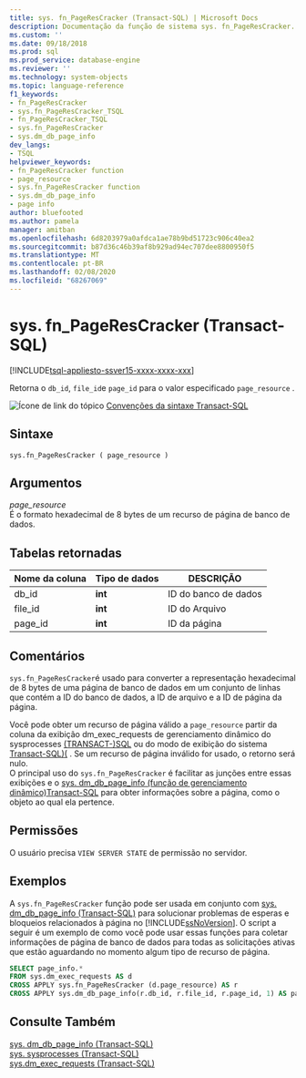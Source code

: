 ```yaml
---
title: sys. fn_PageResCracker (Transact-SQL) | Microsoft Docs
description: Documentação da função de sistema sys. fn_PageResCracker.
ms.custom: ''
ms.date: 09/18/2018
ms.prod: sql
ms.prod_service: database-engine
ms.reviewer: ''
ms.technology: system-objects
ms.topic: language-reference
f1_keywords:
- fn_PageResCracker
- sys.fn_PageResCracker_TSQL
- fn_PageResCracker_TSQL
- sys.fn_PageResCracker
- sys.dm_db_page_info
dev_langs:
- TSQL
helpviewer_keywords:
- fn_PageResCracker function
- page_resource
- sys.fn_PageResCracker function
- sys.dm_db_page_info
- page info
author: bluefooted
ms.author: pamela
manager: amitban
ms.openlocfilehash: 6d8203979a0afdca1ae78b9bd51723c906c40ea2
ms.sourcegitcommit: b87d36c46b39af8b929ad94ec707dee8800950f5
ms.translationtype: MT
ms.contentlocale: pt-BR
ms.lasthandoff: 02/08/2020
ms.locfileid: "68267069"
---
```

# <a name="sysfn_pagerescracker-transact-sql"></a>sys. fn_PageResCracker (Transact-SQL)
[!INCLUDE[tsql-appliesto-ssver15-xxxx-xxxx-xxx](../../includes/tsql-appliesto-ssver15-xxxx-xxxx-xxx.md)]

Retorna o `db_id`, `file_id`e `page_id` para o valor especificado `page_resource` . 
  
 ![Ícone de link do tópico](../../database-engine/configure-windows/media/topic-link.gif "Ícone de link do tópico") [Convenções da sintaxe Transact-SQL](../../t-sql/language-elements/transact-sql-syntax-conventions-transact-sql.md)  
  
## <a name="syntax"></a>Sintaxe  
```  
sys.fn_PageResCracker ( page_resource )  
```  
  
## <a name="arguments"></a>Argumentos  
*page_resource*    
É o formato hexadecimal de 8 bytes de um recurso de página de banco de dados.
  
## <a name="tables-returned"></a>Tabelas retornadas  
  
|Nome da coluna|Tipo de dados|DESCRIÇÃO|  
|-----------------|---------------|-----------------|  
|db_id|**int**|ID do banco de dados|  
|file_id|**int**|ID do Arquivo|  
|page_id|**int**|ID da página|  
  
## <a name="remarks"></a>Comentários  
`sys.fn_PageResCracker`é usado para converter a representação hexadecimal de 8 bytes de uma página de banco de dados em um conjunto de linhas que contém a ID do banco de dados, a ID de arquivo e a ID de página da página.   

Você pode obter um recurso de página válido a `page_resource` partir da coluna da exibição dm_exec_requests de gerenciamento dinâmico do sysprocesses [&#40;TRANSACT-&#41;SQL](../../relational-databases/system-dynamic-management-views/sys-dm-exec-requests-transact-sql.md) ou do modo de exibição do sistema [Transact-SQL&#41;&#40;](../../relational-databases/system-compatibility-views/sys-sysprocesses-transact-sql.md) . Se um recurso de página inválido for usado, o retorno será nulo.  
O principal uso do `sys.fn_PageResCracker` é facilitar as junções entre essas exibições e o [sys. dm_db_page_info &#40;função de gerenciamento dinâmico&#41;Transact-SQL](../../relational-databases/system-dynamic-management-views/sys-dm-db-page-info-transact-sql.md) para obter informações sobre a página, como o objeto ao qual ela pertence.
  
## <a name="permissions"></a>Permissões  
O usuário precisa `VIEW SERVER STATE` de permissão no servidor.  
  
## <a name="examples"></a>Exemplos  
A `sys.fn_PageResCracker` função pode ser usada em conjunto com [sys. dm_db_page_info &#40;Transact-SQL&#41;](../../relational-databases/system-dynamic-management-views/sys-dm-db-page-info-transact-sql.md) para solucionar problemas de esperas e bloqueios relacionados à página no [!INCLUDE[ssNoVersion](../../includes/ssnoversion-md.md)].  O script a seguir é um exemplo de como você pode usar essas funções para coletar informações de página de banco de dados para todas as solicitações ativas que estão aguardando no momento algum tipo de recurso de página. 
  
```sql  
SELECT page_info.* 
FROM sys.dm_exec_requests AS d  
CROSS APPLY sys.fn_PageResCracker (d.page_resource) AS r  
CROSS APPLY sys.dm_db_page_info(r.db_id, r.file_id, r.page_id, 1) AS page_info
```  
  
## <a name="see-also"></a>Consulte Também  
 [sys. dm_db_page_info &#40;Transact-SQL&#41;](../../relational-databases/system-dynamic-management-views/sys-dm-db-page-info-transact-sql.md)  
 [sys. sysprocesses &#40;Transact-SQL&#41;](../../relational-databases/system-compatibility-views/sys-sysprocesses-transact-sql.md)   
 [sys.dm_exec_requests &#40;Transact-SQL&#41;](../../relational-databases/system-dynamic-management-views/sys-dm-exec-requests-transact-sql.md)  
  
  
